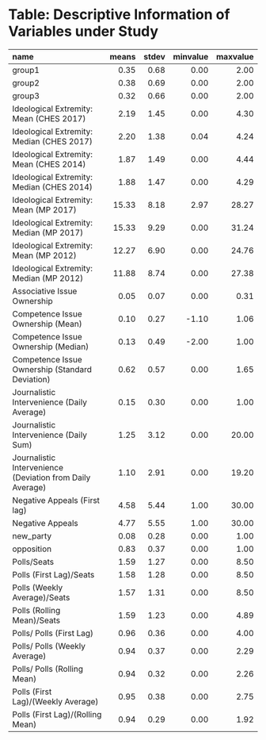 # Table: Descriptive Information of Variables under Study 

|name                                                      | means| stdev| minvalue| maxvalue|
|:---------------------------------------------------------|-----:|-----:|--------:|--------:|
|group1                                                    |  0.35|  0.68|     0.00|     2.00|
|group2                                                    |  0.38|  0.69|     0.00|     2.00|
|group3                                                    |  0.32|  0.66|     0.00|     2.00|
|Ideological Extremity: Mean (CHES 2017)                   |  2.19|  1.45|     0.00|     4.30|
|Ideological Extremity: Median (CHES 2017)                 |  2.20|  1.38|     0.04|     4.24|
|Ideological Extremity: Mean (CHES 2014)                   |  1.87|  1.49|     0.00|     4.44|
|Ideological Extremity: Median (CHES 2014)                 |  1.88|  1.47|     0.00|     4.29|
|Ideological Extremity: Mean (MP 2017)                     | 15.33|  8.18|     2.97|    28.27|
|Ideological Extremity: Median (MP 2017)                   | 15.33|  9.29|     0.00|    31.24|
|Ideological Extremity: Mean (MP 2012)                     | 12.27|  6.90|     0.00|    24.76|
|Ideological Extremity: Median (MP 2012)                   | 11.88|  8.74|     0.00|    27.38|
|Associative Issue Ownership                               |  0.05|  0.07|     0.00|     0.31|
|Competence Issue Ownership (Mean)                         |  0.10|  0.27|    -1.10|     1.06|
|Competence Issue Ownership (Median)                       |  0.13|  0.49|    -2.00|     1.00|
|Competence Issue Ownership (Standard Deviation)           |  0.62|  0.57|     0.00|     1.65|
|Journalistic Intervenience (Daily Average)                |  0.15|  0.30|     0.00|     1.00|
|Journalistic Intervenience (Daily Sum)                    |  1.25|  3.12|     0.00|    20.00|
|Journalistic Intervenience (Deviation from Daily Average) |  1.10|  2.91|     0.00|    19.20|
|Negative Appeals (First lag)                              |  4.58|  5.44|     1.00|    30.00|
|Negative Appeals                                          |  4.77|  5.55|     1.00|    30.00|
|new_party                                                 |  0.08|  0.28|     0.00|     1.00|
|opposition                                                |  0.83|  0.37|     0.00|     1.00|
|Polls/Seats                                               |  1.59|  1.27|     0.00|     8.50|
|Polls (First Lag)/Seats                                   |  1.58|  1.28|     0.00|     8.50|
|Polls (Weekly Average)/Seats                              |  1.57|  1.31|     0.00|     8.50|
|Polls (Rolling Mean)/Seats                                |  1.59|  1.23|     0.00|     4.89|
|Polls/ Polls (First Lag)                                  |  0.96|  0.36|     0.00|     4.00|
|Polls/ Polls (Weekly Average)                             |  0.94|  0.37|     0.00|     2.29|
|Polls/ Polls (Rolling Mean)                               |  0.94|  0.32|     0.00|     2.26|
|Polls (First Lag)/(Weekly Average)                        |  0.95|  0.38|     0.00|     2.75|
|Polls (First Lag)/(Rolling Mean)                          |  0.94|  0.29|     0.00|     1.92|
